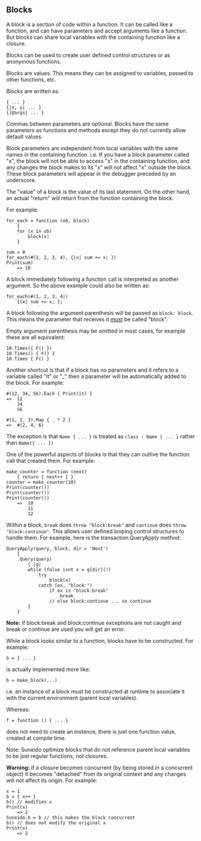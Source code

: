 ## Blocks

A block is a section of code within a function. It can be called like a function, and can have parameters and accept arguments like a function. But blocks can share local variables with the containing function like a closure.

Blocks can be used to create user defined control structures or as anonymous functions.

Blocks are values. This means they can be assigned to variables, passed to other functions, etc.

Blocks are written as:

``` suneido
{ ... }
{|x, y| ... }
{|@args| ... }
```

Commas between parameters are optional. Blocks have the same parameters as functions and methods except they do not currently allow default values.

Block parameters are independent from local variables with the same names in the containing function. i.e. If you have a block parameter called "x", the block will not be able to access "x" in the containing function, and any changes the block makes to its "x" will not affect "x" outside the block. These block parameters will appear in the debugger preceded by an underscore.

The "value" of a block is the value of its last statement. On the other hand, an actual "return" will return from the function containing the block.

For example:

``` suneido
for_each = function (ob, block)
    {
    for (x in ob)
        block(x)
    }

sum = 0
for_each(#(1, 2, 3, 4), {|x| sum += x; })
Print(sum)
    => 10
```

A block immediately following a function call is interpreted as another argument. So the above example could also be written as:

``` suneido
for_each(#(1, 2, 3, 4))
    {|x| sum += x; };
```

A block following the argument parenthesis will be passed as `block: block`. This means the parameter that receives it <u>must</u> be called "block".

Empty argument parenthesis may be omitted in most cases, for example these are all equivalent:

``` suneido
10.Times({ F() })
10.Times() { F() }
10.Times { F() }
```

Another shortcut is that if a block has no parameters and it refers to a variable called "it" or "_" then a parameter will be automatically added to the block. For example:

``` suneido
#(12, 34, 56).Each { Print(it) }
=>  12
    34
    56

#(1, 2, 3).Map { _ * 2 }
=>  #(2, 4, 6)
```

The exception is that `Name { ... }` is treated as `class : Name { ... }` rather than `Name({ ... })`

One of the powerful aspects of blocks is that they can outlive the function call that created them. For example:

``` suneido
make_counter = function (next)
    { return { next++ } }
counter = make_counter(10)
Print(counter())
Print(counter())
Print(counter())
    =>  10
        11
        12
```

Within a block, `break` does `throw "block:break"` and `continue` does `throw "block:continue"`. This allows user defined looping control structures to handle them. For example, here is the transaction.QueryApply method:

``` suneido
QueryApply(query, block, dir = 'Next')
    {
    .Query(query)
        { |q|
        while (false isnt x = q[dir]())
            try
                block(x)
            catch (ex, "block:")
                if ex is "block:break"
                    break
                // else block:continue ... so continue
        }
    }
```

**Note:** If block:break and block:continue exceptions are not caught and break or continue are used you will get an error.

While a block looks similar to a function, blocks have to be constructed. For example:

``` suneido
b = { ... }
```

is actually implemented more like:

``` suneido
b = make_block(...)
```

i.e. an instance of a block must be constructed at runtime to associate it with the current environment (parent local variables).

Whereas:

``` suneido
f = function () { ... }
```

does not need to create an instance, there is just one function value, created at compile time.

Note: Suneido optimize blocks that do not reference parent local variables to be just regular functions, not closures.

**Warning:** if a closure becomes concurrent (by being stored in a concurrent object) it becomes "detached" from its original context and any changes will not affect its origin. For example:

``` suneido
x = 1
b = { x++ }
b() // modifies x
Print(x)
	=> 2
Suneido.b = b // this makes the block concurrent
b() // does not modify the original x
Print(x)
	=> 2
```